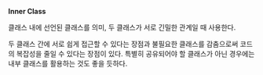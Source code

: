 **Inner Class**

클래스 내에 선언된 클래스를 의미, 두 클래스가 서로 긴밀한 관계일 때 사용한다.

두 클래스 간에 서로 쉽게 접근할 수 있다는 장점과 불필요한 클래스를 감춤으로써 코드의 복잡성을 줄일 수 있다는 장점이 있다. 특별히 공유되어야 할 클래스가 아닌 경우에는 내부 클래스를 활용하는 것도 좋을 듯하다.